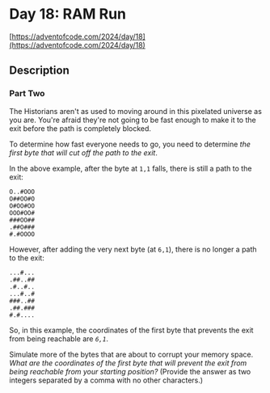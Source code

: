 # Day 18: RAM Run

[https://adventofcode.com/2024/day/18](https://adventofcode.com/2024/day/18)

## Description

### Part Two

The Historians aren't as used to moving around in this pixelated universe as you are. You're afraid they're not going to be fast enough to make it to the exit before the path is completely blocked.

To determine how fast everyone needs to go, you need to determine _the first byte that will cut off the path to the exit_.

In the above example, after the byte at `1,1` falls, there is still a path to the exit:

    O..#OOO
    O##OO#O
    O#OO#OO
    OOO#OO#
    ###OO##
    .##O###
    #.#OOOO
    

However, after adding the very next byte (at `6,1`), there is no longer a path to the exit:

    ...#...
    .##..##
    .#..#..
    ...#..#
    ###..##
    .##.###
    #.#....
    

So, in this example, the coordinates of the first byte that prevents the exit from being reachable are _`6,1`_.

Simulate more of the bytes that are about to corrupt your memory space. _What are the coordinates of the first byte that will prevent the exit from being reachable from your starting position?_ (Provide the answer as two integers separated by a comma with no other characters.)